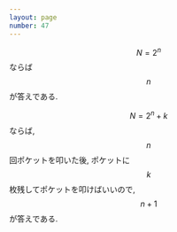 ```yaml
---
layout: page
number: 47
---
```

$$N = 2^n$$ ならば $$n$$ が答えである.

$$N = 2^n+k$$ ならば, $$n$$ 回ポケットを叩いた後, ポケットに $$k$$ 枚残してポケットを叩けばいいので, $$n+1$$ が答えである.

